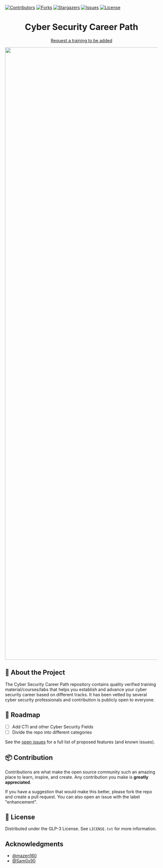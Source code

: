 
[![Contributors][contributors-shield]][contributors-url]
[![Forks][forks-shield]][forks-url]
[![Stargazers][stars-shield]][stars-url]
[![Issues][issues-shield]][issues-url]
[![License][license-shield]][license-url]




<div align="center">
<h1>Cyber Security Career Path</h1>
  <p>
    <a href="https://github.com/0xAnalyst/Cyber_Security_Career_Path/issues">Request a training to be added</a>
  </p>
<img width="2020" alt="Cyber Security Career Path-Cyber Security Career Path" src="https://github.com/0xAnalyst/Cyber_Security_Career_Path/assets/893075/16ce8b3f-6e66-4295-a13a-38f287216b98">

</div>



## 🔎 About the Project

The Cyber Security Career Path repository contains quality verified training material/courses/labs that helps you establish and advance your cyber security career based on different tracks. It has been vetted by several cyber security professionals and contribution is publicly open to everyone.


## 🎯 Roadmap

- [ ] Add CTI and other Cyber Security Fields
- [ ] Divide the repo into different categories

See the [open issues](https://github.com/0xAnalyst/Cyber_Security_Career_Path/issues) for a full list of proposed features (and known issues).



## 📦 Contribution

Contributions are what make the open source community such an amazing place to learn, inspire, and create. Any contribution you make is **greatly appreciated**.

If you have a suggestion that would make this better, please fork the repo and create a pull request. You can also open an issue with the label "enhancement".

## 📄 License

Distributed under the GLP-3 License. See `LICENSE.txt` for more information.

## Acknowledgments

* [@mazen160](https://github.com/mazen160)
* [@Sam0x90](https://github.com/Sam0x90)



<!-- MARKDOWN LINKS & IMAGES -->
<!-- https://www.markdownguide.org/basic-syntax/#reference-style-links -->
[contributors-shield]: https://img.shields.io/github/contributors/0xAnalyst/Cyber_Security_Career_Path.svg?style=for-the-badge
[contributors-url]: https://github.com/0xAnalyst/Cyber_Security_Career_Path/graphs/contributors
[forks-shield]: https://img.shields.io/github/forks/0xAnalyst/Cyber_Security_Career_Path.svg?style=for-the-badge
[forks-url]: https://github.com/0xAnalyst/Cyber_Security_Career_Path/forks
[stars-shield]: https://img.shields.io/github/stars/0xAnalyst/Cyber_Security_Career_Path.svg?style=for-the-badge
[stars-url]: https://github.com/0xAnalyst/Cyber_Security_Career_Path/stargazers
[issues-shield]: https://img.shields.io/github/issues/0xAnalyst/Cyber_Security_Career_Path.svg?style=for-the-badge
[issues-url]: https://github.com/0xAnalyst/Cyber_Security_Career_Path/issues
[license-shield]: https://img.shields.io/github/license/0xAnalyst/Cyber_Security_Career_Path.svg?style=for-the-badge
[license-url]: https://github.com/0xAnalyst/Cyber_Security_Career_Path/blob/master/LICENSE
[product-screenshot]: images/screenshot.png
[Next.js]: https://img.shields.io/badge/next.js-000000?style=for-the-badge&logo=nextdotjs&logoColor=white
[Next-url]: https://nextjs.org/
[React.js]: https://img.shields.io/badge/React-20232A?style=for-the-badge&logo=react&logoColor=61DAFB
[React-url]: https://reactjs.org/
[Vue.js]: https://img.shields.io/badge/Vue.js-35495E?style=for-the-badge&logo=vuedotjs&logoColor=4FC08D
[Vue-url]: https://vuejs.org/
[Angular.io]: https://img.shields.io/badge/Angular-DD0031?style=for-the-badge&logo=angular&logoColor=white
[Angular-url]: https://angular.io/
[Svelte.dev]: https://img.shields.io/badge/Svelte-4A4A55?style=for-the-badge&logo=svelte&logoColor=FF3E00
[Svelte-url]: https://svelte.dev/
[Laravel.com]: https://img.shields.io/badge/Laravel-FF2D20?style=for-the-badge&logo=laravel&logoColor=white
[Laravel-url]: https://laravel.com
[Bootstrap.com]: https://img.shields.io/badge/Bootstrap-563D7C?style=for-the-badge&logo=bootstrap&logoColor=white
[Bootstrap-url]: https://getbootstrap.com
[JQuery.com]: https://img.shields.io/badge/jQuery-0769AD?style=for-the-badge&logo=jquery&logoColor=white
[JQuery-url]: https://jquery.com


